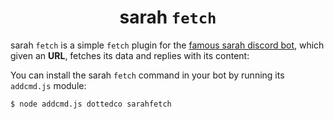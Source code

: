<h1 align="center"> sarah <code>fetch</code> </h1>
sarah <code>fetch</code> is a simple <code>fetch</code> plugin for the <a href="https://dottedco.github.io/sarah/">famous sarah discord bot</a>, which given an <b>URL</b>, fetches its data and replies with its content:

You can install the sarah <code>fetch</code> command in your bot by running its <code>addcmd.js</code> module:
```bash
$ node addcmd.js dottedco sarahfetch
```
